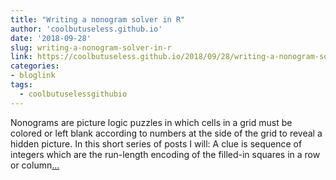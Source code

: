 ```yaml
---
title: "Writing a nonogram solver in R"
author: 'coolbutuseless.github.io'
date: '2018-09-28'
slug: writing-a-nonogram-solver-in-r
link: https://coolbutuseless.github.io/2018/09/28/writing-a-nonogram-solver-in-r/
categories:
- bloglink
tags:
  - coolbutuselessgithubio
---
```


Nonograms are picture logic puzzles in which cells in a grid must be colored or left blank according to numbers at the side of the grid to reveal a hidden picture. In this short series of posts I will: A clue is sequence of integers which are the run-length encoding of the filled-in squares in a row or column[... <i class="fas fa-external-link-alt"></i>](https://coolbutuseless.github.io/2018/09/28/writing-a-nonogram-solver-in-r/)

